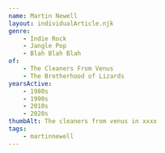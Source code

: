 ```yaml
---
name: Martin Newell
layout: individualArticle.njk
genre:
    - Indie Rock
    - Jangle Pop
    - Blah Blah Blah
of:
    - The Cleaners From Venus
    - The Brotherhood of Lizards
yearsActive: 
    - 1980s
    - 1990s
    - 2010s
    - 2020s
thumbAlt: The cleaners from venus in xxxx
tags: 
    - martinnewell
---
```


